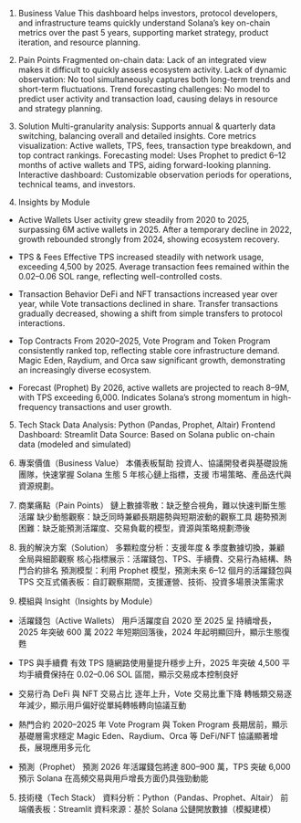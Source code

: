 1. Business Value
This dashboard helps investors, protocol developers, and infrastructure teams quickly understand Solana’s key on-chain metrics over the past 5 years, supporting market strategy, product iteration, and resource planning.

2. Pain Points
Fragmented on-chain data: Lack of an integrated view makes it difficult to quickly assess ecosystem activity.
Lack of dynamic observation: No tool simultaneously captures both long-term trends and short-term fluctuations.
Trend forecasting challenges: No model to predict user activity and transaction load, causing delays in resource and strategy planning.

3. Solution
Multi-granularity analysis: Supports annual & quarterly data switching, balancing overall and detailed insights.
Core metrics visualization: Active wallets, TPS, fees, transaction type breakdown, and top contract rankings.
Forecasting model: Uses Prophet to predict 6–12 months of active wallets and TPS, aiding forward-looking planning.
Interactive dashboard: Customizable observation periods for operations, technical teams, and investors.

4. Insights by Module
- Active Wallets
User activity grew steadily from 2020 to 2025, surpassing 6M active wallets in 2025.
After a temporary decline in 2022, growth rebounded strongly from 2024, showing ecosystem recovery.

- TPS & Fees
Effective TPS increased steadily with network usage, exceeding 4,500 by 2025.
Average transaction fees remained within the 0.02–0.06 SOL range, reflecting well-controlled costs.

- Transaction Behavior
DeFi and NFT transactions increased year over year, while Vote transactions declined in share.
Transfer transactions gradually decreased, showing a shift from simple transfers to protocol interactions.

- Top Contracts
From 2020–2025, Vote Program and Token Program consistently ranked top, reflecting stable core infrastructure demand.
Magic Eden, Raydium, and Orca saw significant growth, demonstrating an increasingly diverse ecosystem.

- Forecast (Prophet)
By 2026, active wallets are projected to reach 8–9M, with TPS exceeding 6,000.
Indicates Solana’s strong momentum in high-frequency transactions and user growth.

5. Tech Stack
Data Analysis: Python (Pandas, Prophet, Altair)
Frontend Dashboard: Streamlit
Data Source: Based on Solana public on-chain data (modeled and simulated)




1. 專案價值（Business Value）
本儀表板幫助 投資人、協議開發者與基礎設施團隊，快速掌握 Solana 生態 5 年核心鏈上指標，支援 市場策略、產品迭代與資源規劃。

2. 商業痛點（Pain Points）
鏈上數據零散：缺乏整合視角，難以快速判斷生態活躍
缺少動態觀察：缺乏同時兼顧長期趨勢與短期波動的觀察工具
趨勢預測困難：缺乏能預測活躍度、交易負載的模型，資源與策略規劃滯後

3. 我的解決方案（Solution）
多顆粒度分析：支援年度 & 季度數據切換，兼顧全局與細節觀察
核心指標展示：活躍錢包、TPS、手續費、交易行為結構、熱門合約排名
預測模型：利用 Prophet 模型，預測未來 6–12 個月的活躍錢包與 TPS
交互式儀表板：自訂觀察期間，支援運營、技術、投資多場景決策需求

4. 模組與 Insight（Insights by Module）

- 活躍錢包（Active Wallets）
用戶活躍度自 2020 至 2025 呈 持續增長，2025 年突破 600 萬
2022 年短期回落後，2024 年起明顯回升，顯示生態復甦

- TPS 與手續費
有效 TPS 隨網路使用量提升穩步上升，2025 年突破 4,500
平均手續費保持在 0.02–0.06 SOL 區間，顯示交易成本控制良好

- 交易行為
DeFi 與 NFT 交易占比 逐年上升，Vote 交易比重下降
轉帳類交易逐年減少，顯示用戶偏好從單純轉帳轉向協議互動

- 熱門合約
2020–2025 年 Vote Program 與 Token Program 長期居前，顯示基礎層需求穩定
Magic Eden、Raydium、Orca 等 DeFi/NFT 協議顯著增長，展現應用多元化

- 預測（Prophet）
預測 2026 年活躍錢包將達 800–900 萬，TPS 突破 6,000
預示 Solana 在高頻交易與用戶增長方面仍具強勁動能

5. 技術棧（Tech Stack）
資料分析：Python（Pandas、Prophet、Altair）
前端儀表板：Streamlit
資料來源：基於 Solana 公鏈開放數據（模擬建模）